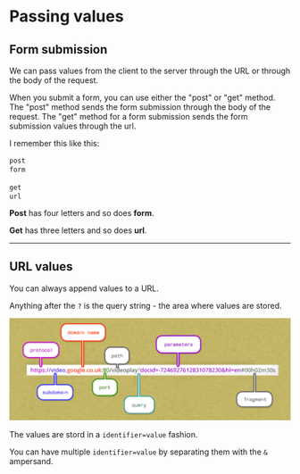 # Passing values

## Form submission

We can pass values from the client to the server through the URL or through the body of the request. 

When you submit a form, you can use either the "post" or "get" method. The "post" method sends the form submission through the body of the request. The "get" method for a form submission sends the form submission values through the url.

I remember this like this:

```
post
form

get
url
```

**Post** has four letters and so does **form**.

**Get** has three letters and so does **url**.

***

## URL values

You can always append values to a URL.

Anything after the ```?``` is the query string - the area where values are stored.

![anatomy of a URL](URL.png)

The values are stord in a ```identifier=value``` fashion.

You can have multiple ```identifier=value``` by separating them with the ```&``` ampersand.